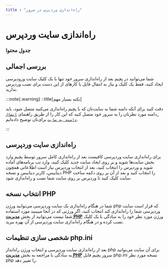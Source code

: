 ```yaml
---
title : "راه‌اندازی وردپرس در سرور"
---
```


# راه‌اندازی سایت وردپرس

### جدول محتوا

## بررسی اجمالی 
<div id="69728635265"><script type="text/JavaScript" src="https://www.aparat.com/embed/6XmQc?data[rnddiv]=69728635265&data[responsive]=yes"></script></div>


شما می‌توانید در پچیم بعد از راه‌اندازی سرور خود تنها با یک کلیک سایت ورودپرسی ایجاد کنید، فقط یک کلیک و نیاز به انتقال فایل یا کارهای از این دست برای نصب وردپرس ندارید.

:::note{.warning}
::title[نکته بسیار مهم]

دقت کنید برای آنکه دامنه شما به سایت‌تان که با پچیم راه‌اندازی می‌کنید متصل شود، باید دامنه مورد نظرتان را به سرور خود متصل کنید که این کار را از طریق راهنمای [`اتصال دامنه به سایت`](/sites/setup-site/connect-domain-to-site) برای‌تان توضیح داده‌ایم.

:::

## راه‌اندازی سایت وردپرسی

برای راه‌اندازی سایت وردپرسی کافیست بعد از راه‌اندازی کامل سرور توسط پچیم وارد بخش سایت‌ها شوید و بر روی ایجاد سایت جدید کلیک کنید، وارد تب برنامه‌های آماده شوید و وردپرس را انتخاب کنید، بعد از انتخاب وردپرس نیاز است اطلاعاتی همچون دیتابیس، کاربر دیتابیس و نسخه PHP را انتخاب کنید و بعد از آن بر روی دکمه ساخت سایت کلیک کنید تا وردپرس بر روی سایت شما نصب و راه‌اندازی شود.

## انتخاب نسخه PHP

شما در هنگام راه‌اندازی یک سایت وردپرسی می‌توانید ورژن php که قرار است سایت وردپرسی شما را راه‌اندازی کند انتخاب کنید، اگر ورژنی که در آنجا میبینید مورد استفاده شما نیست می‌توانید از بخش [**مدیریت PHP**](/servers/php) ورژن مورد نظر خود را به سادگی با یک کلیک نصب کرده و در هنگام راه‌اندازی سایت وردپرسی از آن بهره ببرید.

## شخصی سازی تنظیمات php.ini

بعد از راه‌اندازی سایت وردپرسی و انتخاب ورژن راه‌انداز php برای آن سایت می‌توانید به سادگی با مراجعه به بخش [**مدیریت PHP**](/servers/php) سرور پچیم فایل php.ini نسخه مورد نظر php را تغییر دهد.
